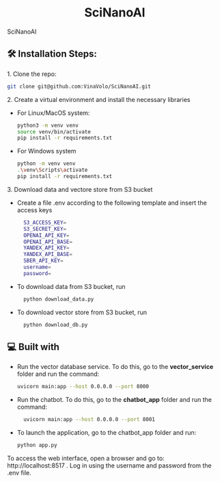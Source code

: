 
<h1 align="center" id="title">SciNanoAI</h1>

<p id="description">SciNanoAI</p>

<h2>🛠️ Installation Steps:</h2>

<p>1. Clone the repo:

```bash
git clone git@github.com:VinaVolo/SciNanoAI.git
```
<p>2. Create a virtual environment and install the necessary libraries </p>

- For Linux/MacOS system:
  ```bash
  python3 -m venv venv
  source venv/bin/activate
  pip install -r requirements.txt
  ```

- For Windows system
  ```bash
  python -m venv venv
  .\venv\Scripts\activate
  pip install -r requirements.txt
  ```

<p>3. Download data and vectore store from S3 bucket</p>
	
- Create a file .env according to the following template and insert the access keys
  ```bash
	S3_ACCESS_KEY=
	S3_SECRET_KEY=
	OPENAI_API_KEY=
	OPENAI_API_BASE=
	YANDEX_API_KEY=
	YANDEX_API_BASE=
	SBER_API_KEY=
	username=
	password=
  ```

- To download data from S3 bucket, run
  ```bash
	python download_data.py
  ```
  
- To download vector store from S3 bucket, run
  ```bash
	python download_db.py
  ```

<h2>💻 Built with</h2>

*  Run the vector database service. To do this, go to the **vector_service** folder and run the command:
      ```bash
      uvicorn main:app --host 0.0.0.0 --port 8000
      ```

*  Run the chatbot. To do this, go to the **chatbot_app** folder and run the command:
	```bash
      uvicorn main:app --host 0.0.0.0 --port 8001
   ```
* To launch the application, go to the chatbot_app folder and run:
	```bash
	python app.py
	```
To access the web interface, open a browser and go to: http://localhost:8517 . Log in using the username and password from the .env file.
